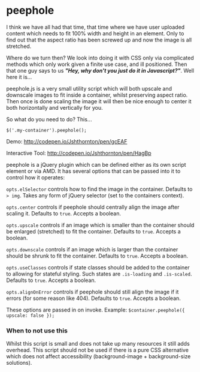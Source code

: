 peephole
========

I think we have all had that time, that time where we have user uploaded content which needs to fit 100% width and height in an element. Only to find out that the aspect ratio has been screwed up and now the image is all stretched.

Where do we turn then? We look into doing it with CSS only via complicated methods which only work given a finite use case, and ill positioned. Then that one guy says to us _**"Hey, why don't you just do it in Javascript?"**_. Well here it is...

peephole.js is a very small utility script which will both upscale and downscale images to fit inside a container, whilst preserving aspect ratio. Then once is done scaling the image it will then be nice enough to center it both horizontally and vertically for you.

So what do you need to do? This...

```
$('.my-container').peephole();
```

Demo: http://codepen.io/Jshthornton/pen/gcEAF

Interactive Tool: http://codepen.io/Jshthornton/pen/HagBp

peephole is a jQuery plugin which can be defined either as its own script element or via AMD. It has several options that can be passed into it to control how it operates:

`opts.elSelector` controls how to find the image in the container. Defaults to `> img`. Takes any form of jQuery selector (set to the containers context).

`opts.center` controls if peephole should centrally align the image after scaling it. Defaults to `true`. Accepts a boolean.

`opts.upscale` controls if an image which is smaller than the container should be enlarged (stretched) to fit the container. Defaults to `true`. Accepts a boolean.

`opts.downscale` controls if an image which is larger than the container should be shrunk to fit the container. Defaults to `true`. Accepts a boolean.

`opts.useClasses` controls if state classes should be added to the container to allowing for stateful styling. Such states are `.is-loading` and `.is-scaled`. Defaults to `true`. Accepts a boolean.

`opts.alignOnError` controls if peephole should still align the image if it errors (for some reason like 404). Defaults to `true`. Accepts a boolean.

These options are passed in on invoke. Example: `$container.peephole({ upscale: false });`

### When to not use this
Whilst this script is small and does not take up many resources it still adds overhead. This script should not be used if there is a pure CSS alternative which does not affect accessibility (background-image + background-size solutions).
